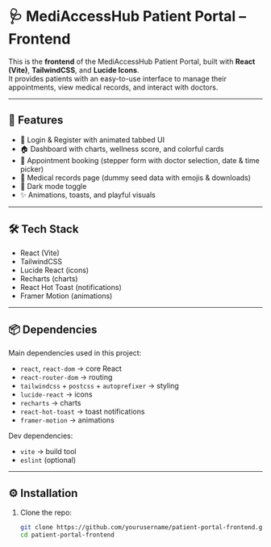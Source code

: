 # 🩺 MediAccessHub Patient Portal – Frontend

This is the **frontend** of the MediAccessHub Patient Portal, built with **React (Vite)**, **TailwindCSS**, and **Lucide Icons**.  
It provides patients with an easy-to-use interface to manage their appointments, view medical records, and interact with doctors.

---

## 🚀 Features
- 🔑 Login & Register with animated tabbed UI  
- 🏠 Dashboard with charts, wellness score, and colorful cards  
- 📅 Appointment booking (stepper form with doctor selection, date & time picker)  
- 📂 Medical records page (dummy seed data with emojis & downloads)  
- 🌙 Dark mode toggle  
- ✨ Animations, toasts, and playful visuals  

---

## 🛠️ Tech Stack
- React (Vite)  
- TailwindCSS  
- Lucide React (icons)  
- Recharts (charts)  
- React Hot Toast (notifications)  
- Framer Motion (animations)  

---

## 📦 Dependencies
Main dependencies used in this project:

- `react`, `react-dom` → core React  
- `react-router-dom` → routing  
- `tailwindcss` + `postcss` + `autoprefixer` → styling  
- `lucide-react` → icons  
- `recharts` → charts  
- `react-hot-toast` → toast notifications  
- `framer-motion` → animations  

Dev dependencies:
- `vite` → build tool  
- `eslint` (optional)  

---

## ⚙️ Installation

1. Clone the repo:
   ```bash
   git clone https://github.com/yourusername/patient-portal-frontend.git
   cd patient-portal-frontend
